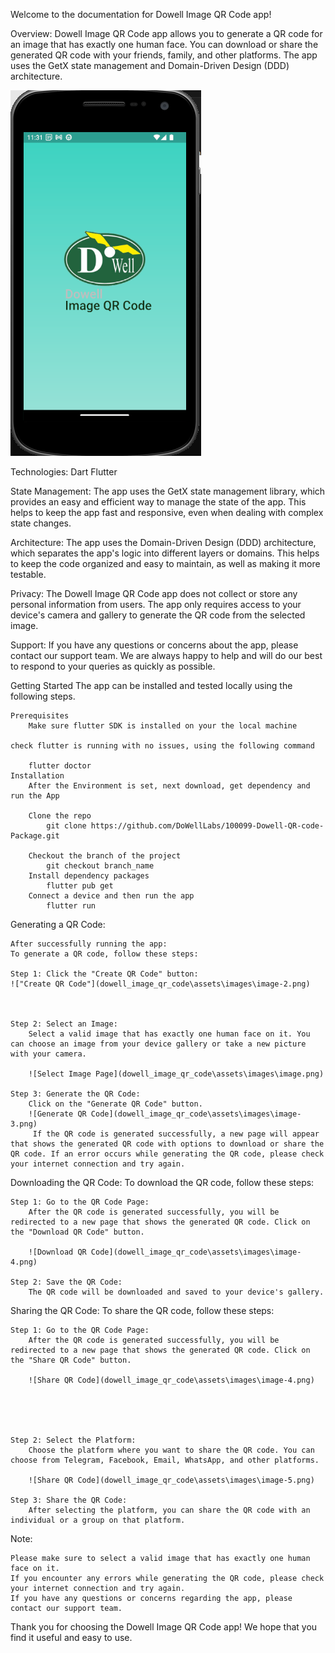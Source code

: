 Welcome to the documentation for Dowell Image QR Code app!

Overview:
Dowell Image QR Code app allows you to generate a QR code for an image that has exactly one human face. You can download or share the generated QR code with your friends, family, and other platforms. The app uses the GetX state management and Domain-Driven Design (DDD) architecture.

![Splash Screen](dowell_image_qr_code\assets\images\image-6.png)

Technologies:
Dart
Flutter

State Management:
The app uses the GetX state management library, which provides an easy and efficient way to manage the state of the app. This helps to keep the app fast and responsive, even when dealing with complex state changes.

Architecture:
The app uses the Domain-Driven Design (DDD) architecture, which separates the app's logic into different layers or domains. This helps to keep the code organized and easy to maintain, as well as making it more testable.

Privacy:
The Dowell Image QR Code app does not collect or store any personal information from users. The app only requires access to your device's camera and gallery to generate the QR code from the selected image.

Support:
If you have any questions or concerns about the app, please contact our support team. We are always happy to help and will do our best to respond to your queries as quickly as possible.

Getting Started
The app can be installed and tested locally using the following steps.

    Prerequisites
        Make sure flutter SDK is installed on your the local machine

    check flutter is running with no issues, using the following command

        flutter doctor
    Installation
        After the Environment is set, next download, get dependency and run the App

        Clone the repo
            git clone https://github.com/DoWellLabs/100099-Dowell-QR-code-Package.git

        Checkout the branch of the project
            git checkout branch_name
        Install dependency packages
            flutter pub get
        Connect a device and then run the app
            flutter run

Generating a QR Code:

    After successfully running the app:
    To generate a QR code, follow these steps:

    Step 1: Click the "Create QR Code" button:
    !["Create QR Code"](dowell_image_qr_code\assets\images\image-2.png)



    Step 2: Select an Image:
        Select a valid image that has exactly one human face on it. You can choose an image from your device gallery or take a new picture with your camera.

        ![Select Image Page](dowell_image_qr_code\assets\images\image.png)

    Step 3: Generate the QR Code:
        Click on the "Generate QR Code" button.
        ![Generate QR Code](dowell_image_qr_code\assets\images\image-3.png)
         If the QR code is generated successfully, a new page will appear that shows the generated QR code with options to download or share the QR code. If an error occurs while generating the QR code, please check your internet connection and try again.

Downloading the QR Code:
To download the QR code, follow these steps:

    Step 1: Go to the QR Code Page:
        After the QR code is generated successfully, you will be redirected to a new page that shows the generated QR code. Click on the "Download QR Code" button.

        ![Download QR Code](dowell_image_qr_code\assets\images\image-4.png)

    Step 2: Save the QR Code:
        The QR code will be downloaded and saved to your device's gallery.

Sharing the QR Code:
To share the QR code, follow these steps:

    Step 1: Go to the QR Code Page:
        After the QR code is generated successfully, you will be redirected to a new page that shows the generated QR code. Click on the "Share QR Code" button.

        ![Share QR Code](dowell_image_qr_code\assets\images\image-4.png)





    Step 2: Select the Platform:
        Choose the platform where you want to share the QR code. You can choose from Telegram, Facebook, Email, WhatsApp, and other platforms.

        ![Share QR Code](dowell_image_qr_code\assets\images\image-5.png)

    Step 3: Share the QR Code:
        After selecting the platform, you can share the QR code with an individual or a group on that platform.

Note:

    Please make sure to select a valid image that has exactly one human face on it.
    If you encounter any errors while generating the QR code, please check your internet connection and try again.
    If you have any questions or concerns regarding the app, please contact our support team.

Thank you for choosing the Dowell Image QR Code app! We hope that you find it useful and easy to use.
